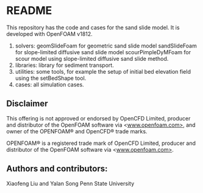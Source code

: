 
 # README #
 
 This repository has the code and cases for the sand slide model. It is developed with
 OpenFOAM v1812.

 1. solvers: geomSlideFoam for geometric sand slide model 
             sandSlideFoam for slope-limited diffusive sand slide model
             scourPimpleDyMFoam for scour model using slope-limited diffusive
             sand slide method.
 2. libraries: library for sediment transport.
 3. utilities: some tools, for example the setup of initial bed elevation 
               field using the setBedShape tool.
 4. cases: all simulation cases.

## Disclaimer ##
This offering is not approved or endorsed by OpenCFD Limited, producer and distributor of the OpenFOAM software via <www.openfoam.com>, and owner of the OPENFOAM&reg;  and OpenCFD&reg; trade marks.

OPENFOAM&reg; is a registered trade mark of OpenCFD Limited, producer and distributor of the OpenFOAM software via <www.openfoam.com>.


## Authors and contributors: ##

 Xiaofeng Liu and Yalan Song
 Penn State University

 
 
